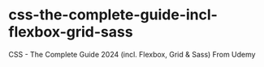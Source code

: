 # css-the-complete-guide-incl-flexbox-grid-sass
CSS - The Complete Guide 2024 (incl. Flexbox, Grid &amp; Sass) From Udemy
